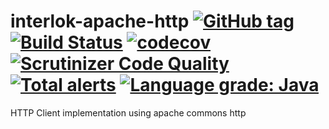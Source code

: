 # interlok-apache-http [![GitHub tag](https://img.shields.io/github/tag/adaptris/interlok-apache-http.svg)](https://github.com/adaptris/interlok-apache-http/tags) [![Build Status](https://travis-ci.org/adaptris/interlok-apache-http.svg?branch=develop)](https://travis-ci.org/adaptris/interlok-apache-http)  [![codecov](https://codecov.io/gh/adaptris/interlok-apache-http/branch/develop/graph/badge.svg)](https://codecov.io/gh/adaptris/interlok-apache-http) [![Scrutinizer Code Quality](https://scrutinizer-ci.com/g/adaptris/interlok-apache-http/badges/quality-score.png?b=develop)](https://scrutinizer-ci.com/g/adaptris/interlok-apache-http/?branch=develop) [![Total alerts](https://img.shields.io/lgtm/alerts/g/adaptris/interlok-apache-http.svg?logo=lgtm&logoWidth=18)](https://lgtm.com/projects/g/adaptris/interlok-apache-http/alerts/) [![Language grade: Java](https://img.shields.io/lgtm/grade/java/g/adaptris/interlok-apache-http.svg?logo=lgtm&logoWidth=18)](https://lgtm.com/projects/g/adaptris/interlok-apache-http/context:java)

HTTP Client implementation using apache commons http
